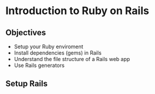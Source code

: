 # Introduction to Ruby on Rails


## Objectives
- Setup your Ruby enviroment
- Install dependencies (gems) in Rails
- Understand the file structure of a Rails web app
- Use Rails generators

## Setup Rails

